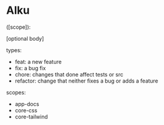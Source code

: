# Alku

<type>([scope]): <subject>

[optional body]

types:
- feat: a new feature
- fix: a bug fix
- chore: changes that done affect tests or src
- refactor: change that neither fixes a bug or adds a feature

scopes:
- app-docs
- core-css
- core-tailwind
